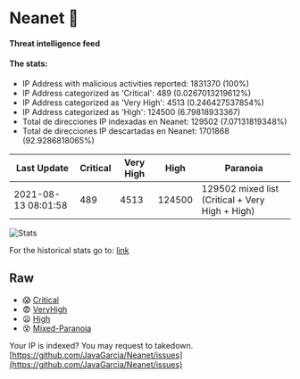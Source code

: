 # Neanet :hocho:
#### Threat intelligence feed
#### The stats:

- IP Address with malicious activities reported: 1831370 (100%)
- IP Address categorized as 'Critical':  489 (0.0267013219612%)
- IP Address categorized as 'Very High':  4513 (0.246427537854%)
- IP Address categorized as 'High':  124500 (6.79818933367)
- Total de direcciones IP indexadas en Neanet:  129502 (7.07131819348%)
- Total de direcciones IP descartadas en Neanet:  1701868 (92.9286818065%)

| Last Update | Critical | Very High | High | Paranoia |
| --- | --- | --- | --- | --- |
| 2021-08-13 08:01:58 | 489 | 4513 | 124500 | 129502 mixed list (Critical + Very High + High)|

![Stats](https://docs.google.com/spreadsheets/d/e/2PACX-1vSnaNMIXVabIpDJjufMlzH7poXnshF3mgd8Is1g9ytUEzVsP5my4Trn8f-xkoLLQ38xpL3HtmUexLo6/pubchart?oid=501124687&format=image)

For the historical stats go to: [link](/stats.csv)
## Raw
- :scream: [Critical](https://raw.githubusercontent.com/JavaGarcia/Neanet/master/blacklists/neanet_critical.txt)
- :fearful: [VeryHigh](https://raw.githubusercontent.com/JavaGarcia/Neanet/master/blacklists/neanet_veryHigh.txtt)
- :frowning: [High](https://raw.githubusercontent.com/JavaGarcia/Neanet/master/blacklists/neanet_high.txt)
- :dizzy_face: [Mixed-Paranoia](https://raw.githubusercontent.com/JavaGarcia/Neanet/master/blacklists/neanet_all.txt)


Your IP is indexed? You may request to takedown. [https://github.com/JavaGarcia/Neanet/issues](https://github.com/JavaGarcia/Neanet/issues)














































































































































































































































































































































































































































































































































































































































































































































































































































































































































































































































































































































































































































































































































































































































































































































































































































































































































































































































































































































































































































































































































































































































































































































































































































































































































































































































































































































































































































































































































































































































































































































































































































































































































































































































































































































































































































































































































































































































































































































































































































































































































































































































































































































































































































































































































































































































































































































































































































































































































































































































































































































































































































































































































































































































































































































































































































































































































































































































































































































































































































































































































































































































































































































































































































































































































































































































































































































































































































































































































































































































































































































































































































































































































































































































































































































































































































































































































































































































































































































































































































































































































































































































































































































